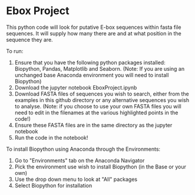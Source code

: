 # Ebox Project

This python code will look for putative E-box sequences within fasta file sequences. It will supply how many there are and at what position in the sequence they are. 

To run:
1. Ensure that you have the following python packages installed: Biopython, Pandas, Matplotlib and Seaborn.
	(Note: If you are using an unchanged base Anaconda environment you will need to install Biopython)
2. Download the jupyter notebook EboxProject.ipynb
3. Download FASTA files of sequences you wish to search, either from the examples in this github directory or any alternative sequences you wish to analyse.
	(Note: if you choose to use your own FASTA files you will need to edit in the filenames at the various highlighted points in the code!)
3. Ensure these FASTA files are in the same directory as the jupyter notebook
4. Run the code in the notebook!

To install Biopython using Anaconda through the Environments:
1. Go to "Environments" tab on the Anaconda Navigator
2. Pick the environment use wish to install Biopython (in the Base or your own)
3. Use the drop down menu to look at "All" packages
4. Select Biopython for installation


